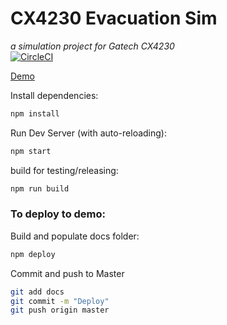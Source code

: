 # CX4230 Evacuation Sim
*a simulation project for Gatech CX4230*  
[![CircleCI](https://circleci.com/gh/Bkucera/CX4230-evac-sim.svg?style=svg)](https://circleci.com/gh/Bkucera/CX4230-evac-sim)

[Demo](http://kuc.io/CX4230-evac-sim/)

Install dependencies:

```bash
npm install
```

Run Dev Server (with auto-reloading):

```bash
npm start
```

build for testing/releasing:

```bash
npm run build
```

### To deploy to demo:

Build and populate docs folder:

```bash
npm deploy
```

Commit and push to Master
```bash
git add docs
git commit -m "Deploy"
git push origin master
```
